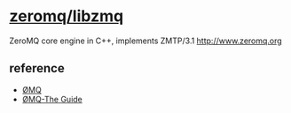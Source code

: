 # [zeromq/libzmq](https://github.com/zeromq/libzmq)

ZeroMQ core engine in C++, implements ZMTP/3.1 <http://www.zeromq.org>

## reference

* [ØMQ](http://zeromq.org/)
* [ØMQ-The Guide](http://zguide.zeromq.org/page:all)
